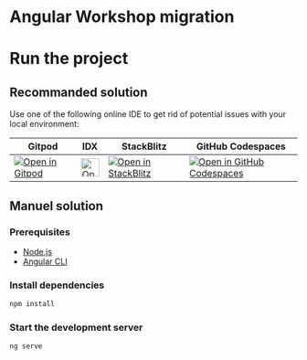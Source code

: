 # Angular Workshop migration

# Run the project

## Recommanded solution

Use one of the following online IDE to get rid of potential issues with your local environment:

<table>
  <thead>
    <tr>
      <th>Gitpod</th>
      <th>IDX</th>
      <th>StackBlitz</th>
      <th>GitHub Codespaces</th>
    </tr>
  </thead>
  <tbody>
    <tr>
      <td>
<a href="https://gitpod.io/from-referrer/">
  <img
    alt="Open in Gitpod"
    src="https://gitpod.io/button/open-in-gitpod.svg"
  />
</a>
</td>
      <td><a href="https://idx.google.com/import?url=https%3A%2F%2Fgithub.com%2Fangular-devs-france%2Fworkshop-migration">
  <picture>
    <source
      media="(prefers-color-scheme: dark)"
      srcset="https://cdn.idx.dev/btn/open_dark_32.svg">
    <source
      media="(prefers-color-scheme: light)"
      srcset="https://cdn.idx.dev/btn/open_light_32.svg">
    <img
      height="32"
      alt="Open in IDX"
      src="https://cdn.idx.dev/btn/open_purple_32.svg">
  </picture>
</a></td>
      <td><a href="https://stackblitz.com/github/angular-devs-france/workshop-migration">
  <img
    alt="Open in StackBlitz"
    src="https://developer.stackblitz.com/img/open_in_stackblitz.svg"
  />
</a></td>
      <td><a href='https://codespaces.new/angular-devs-france/workshop-migration'><img src='https://github.com/codespaces/badge.svg' alt='Open in GitHub Codespaces' style='max-width: 100%;'></a>
</td>
    </tr>
  </tbody>
</table>


## Manuel solution

### Prerequisites

- [Node.js](https://nodejs.org/en/download/)
- [Angular CLI](https://angular.io/cli)

### Install dependencies

```bash
npm install
```

### Start the development server

```bash
ng serve
```
